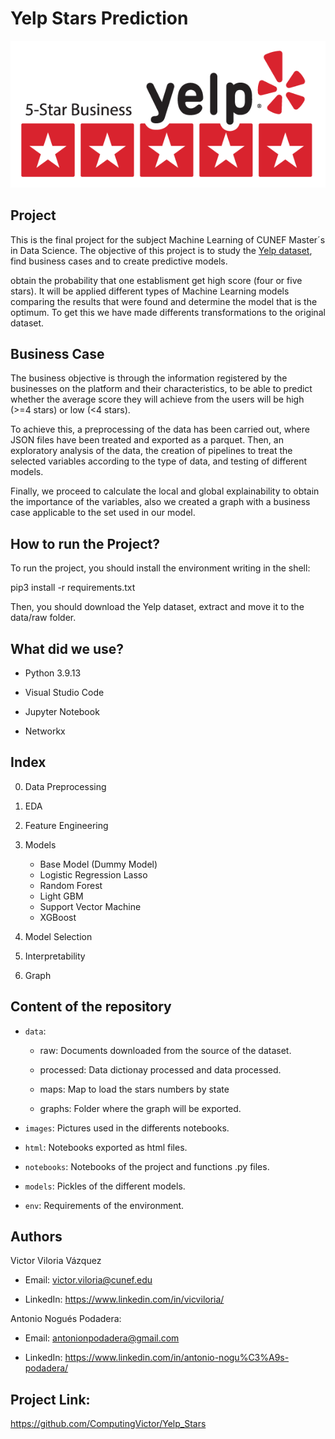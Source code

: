# Yelp Stars Prediction


<p align="center">

![imagen_readme.jpeg](./images/readme_image.png)

</p>





## Project



This is the final project for the subject Machine Learning of CUNEF Master´s in Data Science. The objective of this project is to study the [Yelp dataset](https://www.yelp.com/dataset/download), find business cases and to create predictive models.

obtain the probability that one establisment get high score (four or five stars). It will be applied different types of Machine Learning models comparing the results that were found and determine the model that is the optimum. To get this we have made differents transformations to the original dataset. 


## Business Case


The business objective is through the information registered by the businesses on the platform and their characteristics, to be able to predict whether the average score they will achieve from the users will be high (>=4 stars) or low (<4 stars).


To achieve this, a preprocessing of the data has been carried out, where JSON files have been treated and exported as a parquet.  Then, an exploratory analysis of the data, the creation of pipelines to treat the selected variables according to the type of data, and testing of different models.

Finally, we proceed to calculate the local and global explainability to obtain the importance of the variables, also we created a graph with a business case applicable to the set used in our model.

## How to run the Project?


To run the project, you should install the environment writing in the shell:

pip3 install -r requirements.txt

Then, you should download the Yelp dataset, extract and move it to the data/raw folder.

## What did we use?


- Python 3.9.13

- Visual Studio Code

- Jupyter Notebook

- Networkx

## Index



0. Data Preprocessing

1. EDA
2. Feature Engineering
3. Models

    - Base Model (Dummy Model)
    - Logistic Regression Lasso
    - Random Forest
    - Light GBM
    - Support Vector Machine
    - XGBoost


4. Model Selection
5. Interpretability
6. Graph 

## Content of the repository



- `data`:

	- raw: Documents downloaded from the source of the dataset.

	- processed: Data dictionay processed and data processed. 
	
    - maps: Map to load the stars numbers by state
    
    - graphs: Folder where the graph will be exported.


- `images`: Pictures used in the differents notebooks.



- `html`: Notebooks exported as html files.



- `notebooks`: Notebooks of the project and functions .py files.



- `models`: Pickles of the different models. 

- `env`: Requirements of the environment.



## Authors



Victor Viloria Vázquez 

- Email: victor.viloria@cunef.edu

- LinkedIn: https://www.linkedin.com/in/vicviloria/





Antonio Nogués Podadera:

- Email: antonionpodadera@gmail.com

- LinkedIn: https://www.linkedin.com/in/antonio-nogu%C3%A9s-podadera/



## Project Link: 

https://github.com/ComputingVictor/Yelp_Stars
